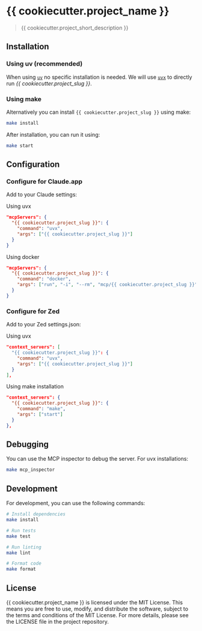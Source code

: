 # {{ cookiecutter.project_name }}

> {{ cookiecutter.project_short_description }}

## Installation

### Using uv (recommended)

When using [`uv`](https://docs.astral.sh/uv/) no specific installation is needed. We will use [`uvx`](https://docs.astral.sh/uv/guides/tools/) to directly run *{{ cookiecutter.project_slug }}*.

### Using make

Alternatively you can install `{{ cookiecutter.project_slug }}` using make:
```bash
make install
```

After installation, you can run it using:
```bash
make start
```

## Configuration

### Configure for Claude.app

Add to your Claude settings:

Using uvx
```json
"mcpServers": {
  "{{ cookiecutter.project_slug }}": {
    "command": "uvx",
    "args": ["{{ cookiecutter.project_slug }}"]
  }
}
```

Using docker
```json
"mcpServers": {
  "{{ cookiecutter.project_slug }}": {
    "command": "docker",
    "args": ["run", "-i", "--rm", "mcp/{{ cookiecutter.project_slug }}"]
  }
}
```

### Configure for Zed

Add to your Zed settings.json:

Using uvx
```json
"context_servers": [
  "{{ cookiecutter.project_slug }}": {
    "command": "uvx",
    "args": ["{{ cookiecutter.project_slug }}"]
  }
],
```

Using make installation
```json
"context_servers": {
  "{{ cookiecutter.project_slug }}": {
    "command": "make",
    "args": ["start"]
  }
},
```

## Debugging

You can use the MCP inspector to debug the server. For uvx installations:
```bash
make mcp_inspector
```

## Development

For development, you can use the following commands:

```bash
# Install dependencies
make install

# Run tests
make test

# Run linting
make lint

# Format code
make format
```

## License

{{ cookiecutter.project_name }} is licensed under the MIT License. This means you are free to use, modify, and distribute the software, subject to the terms and conditions of the MIT License. For more details, please see the LICENSE file in the project repository.